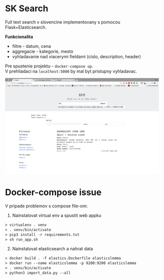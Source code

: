 # SK Search

Full text search v slovencine implementovany s pomocou Flask+Elasticsearch.  

**Funkcionalita** 
- filtre - datum, cena
- aggregacie - kategorie, mesto
- vyhladavanie nad viacerymi fieldami (cislo, description, header)

Pre spustenie projektu - `docker-compose up`.  
V prehliadaci na `localhost:5000` by mal byt pristupny vyhladavac.

![img](example_search.png)

# Docker-compose issue

V pripade problemov s compose file-om:
1. Nainstalovat virtual env a spustit web appku
```
> virtualenv . venv
> . venv/bin/activate
> pip3 install -r requirements.txt
> sh run_app.sh
```

2. Nainstalovat elasticsearch a nahrat data
```
> docker build . -f elastics.Dockerfile elasticslemma
> docker run --name elasticslemma -p 9200:9200 elasticslemma
> . venv/bin/activate
> python3 import_data.py --all
```


